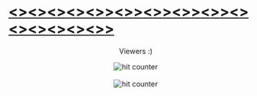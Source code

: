 
# [<](https://diananeumann.github.io/i-am/)[>](https://diananeumann.github.io/i-am/)[<](https://diananeumann.github.io/i-am/)[>](https://diananeumann.github.io/i-am/)[<](https://diananeumann.github.io/i-am/)[>](https://diananeumann.github.io/i-am/)[<](https://diananeumann.github.io/i-am/)[>](https://diananeumann.github.io/i-am/)[<](https://diananeumann.github.io/i-am/)[>](https://diananeumann.github.io/i-am/)[>](https://diananeumann.github.io/i-am/)[<](https://diananeumann.github.io/i-am/)[>](https://diananeumann.github.io/i-am/)[>](https://diananeumann.github.io/i-am/)[<](https://diananeumann.github.io/i-am/)[>](https://diananeumann.github.io/i-am/)[>](https://diananeumann.github.io/i-am/)[<](https://diananeumann.github.io/i-am/)[>](https://diananeumann.github.io/i-am/)[>](https://diananeumann.github.io/i-am/)[<](https://diananeumann.github.io/i-am/)[>](https://diananeumann.github.io/i-am/)[>](https://diananeumann.github.io/i-am/)[<](https://diananeumann.github.io/i-am/)[>](https://diananeumann.github.io/i-am/)[<](https://diananeumann.github.io/i-am/)[>](https://diananeumann.github.io/i-am/)[<](https://diananeumann.github.io/i-am/)[>](https://diananeumann.github.io/i-am/)[<](https://diananeumann.github.io/i-am/)[>](https://diananeumann.github.io/i-am/)[<](https://diananeumann.github.io/i-am/)[>](https://diananeumann.github.io/i-am/)[<](https://diananeumann.github.io/i-am/)[>](https://diananeumann.github.io/i-am/)[>](https://diananeumann.github.io/i-am/)

<div align="center">
  <p>Viewers :)</p>
  <img src="https://profile-counter.glitch.me/diananeumann/count.svg" alt="hit counter" align="center">
  <br><br>
  <img src="https://github-readme-stats.vercel.app/api?username=diananeumann&show_icons=true&hide=&count_private=true&theme=vision-friendly-dark" alt="hit counter" align="center">
</div>
